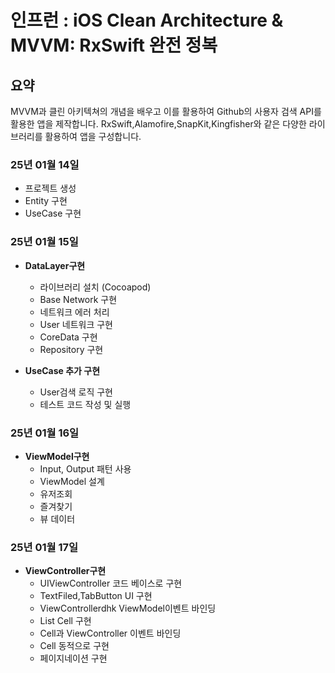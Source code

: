 # 인프런 : iOS Clean Architecture & MVVM: RxSwift 완전 정복

## 요약
MVVM과 클린 아키텍쳐의 개념을 배우고 이를 활용하여 Github의 사용자 검색 API를 활용한 앱을 제작합니다.
RxSwift,Alamofire,SnapKit,Kingfisher와 같은 다양한 라이브러리를 활용하여 앱을 구성합니다.

### 25년 01월 14일
- 프로젝트 생성
- Entity 구현
- UseCase 구현

### 25년 01월 15일
- **DataLayer구현**
  - 라이브러리 설치 (Cocoapod)
  - Base Network 구현
  - 네트워크 에러 처리
  - User 네트워크 구현
  - CoreData 구현
  - Repository 구현

- **UseCase 추가 구현**
  - User검색 로직 구현
  - 테스트 코드 작성 및 실행 

### 25년 01월 16일
- **ViewModel구현**
  - Input, Output 패턴 사용
  - ViewModel 설계
  - 유저조회
  - 즐겨찾기
  - 뷰 데이터

### 25년 01월 17일
- **ViewController구현**
  - UIViewController 코드 베이스로 구현
  - TextFiled,TabButton UI 구현
  - ViewControllerdhk ViewModel이벤트 바인딩
  - List Cell 구현
  - Cell과 ViewController 이벤트 바인딩
  - Cell 동적으로 구현
  - 페이지네이션 구현
